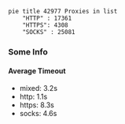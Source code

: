 
```mermaid
pie title 42977 Proxies in list
    "HTTP" : 17361
    "HTTPS": 4308
    "SOCKS" : 25081
```

### Some Info
#### Average Timeout

- mixed: 3.2s
- http: 1.1s
- https: 8.3s
- socks: 4.6s